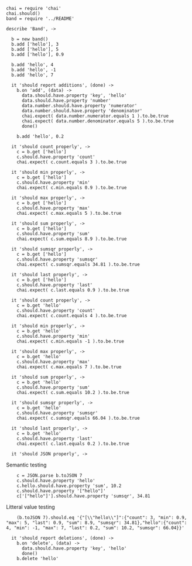     chai = require 'chai'
    chai.should()
    band = require '../README'

    describe 'Band', ->

      b = new band()
      b.add ['hello'], 3
      b.add ['hello'], 5
      b.add ['hello'], 0.9

      b.add 'hello', 4
      b.add 'hello', -1
      b.add 'hello', 7

      it 'should report additions', (done) ->
        b.on 'add', (data) ->
          data.should.have.property 'key', 'hello'
          data.should.have.property 'number'
          data.number.should.have.property 'numerator'
          data.number.should.have.property 'denominator'
          chai.expect( data.number.numerator.equals 1 ).to.be.true
          chai.expect( data.number.denominator.equals 5 ).to.be.true
          done()

        b.add 'hello', 0.2

      it 'should count properly', ->
        c = b.get ['hello']
        c.should.have.property 'count'
        chai.expect( c.count.equals 3 ).to.be.true

      it 'should min properly', ->
        c = b.get ['hello']
        c.should.have.property 'min'
        chai.expect( c.min.equals 0.9 ).to.be.true

      it 'should max properly', ->
        c = b.get ['hello']
        c.should.have.property 'max'
        chai.expect( c.max.equals 5 ).to.be.true

      it 'should sum properly', ->
        c = b.get ['hello']
        c.should.have.property 'sum'
        chai.expect( c.sum.equals 8.9 ).to.be.true

      it 'should sumsqr properly', ->
        c = b.get ['hello']
        c.should.have.property 'sumsqr'
        chai.expect( c.sumsqr.equals 34.81 ).to.be.true

      it 'should last properly', ->
        c = b.get ['hello']
        c.should.have.property 'last'
        chai.expect( c.last.equals 0.9 ).to.be.true

      it 'should count properly', ->
        c = b.get 'hello'
        c.should.have.property 'count'
        chai.expect( c.count.equals 4 ).to.be.true

      it 'should min properly', ->
        c = b.get 'hello'
        c.should.have.property 'min'
        chai.expect( c.min.equals -1 ).to.be.true

      it 'should max properly', ->
        c = b.get 'hello'
        c.should.have.property 'max'
        chai.expect( c.max.equals 7 ).to.be.true

      it 'should sum properly', ->
        c = b.get 'hello'
        c.should.have.property 'sum'
        chai.expect( c.sum.equals 10.2 ).to.be.true

      it 'should sumsqr properly', ->
        c = b.get 'hello'
        c.should.have.property 'sumsqr'
        chai.expect( c.sumsqr.equals 66.04 ).to.be.true

      it 'should last properly', ->
        c = b.get 'hello'
        c.should.have.property 'last'
        chai.expect( c.last.equals 0.2 ).to.be.true

      it 'should JSON properly', ->

Semantic testing

        c = JSON.parse b.toJSON 7
        c.should.have.property 'hello'
        c.hello.should.have.property 'sum', 10.2
        c.should.have.property '["hello"]'
        c['["hello"]'].should.have.property 'sumsqr', 34.81

Litteral value testing

        (b.toJSON 7).should.eq '{"[\\"hello\\"]":{"count": 3, "min": 0.9, "max": 5, "last": 0.9, "sum": 8.9, "sumsqr": 34.81},"hello":{"count": 4, "min": -1, "max": 7, "last": 0.2, "sum": 10.2, "sumsqr": 66.04}}'

      it 'should report deletions', (done) ->
        b.on 'delete', (data) ->
          data.should.have.property 'key', 'hello'
          done()
        b.delete 'hello'
